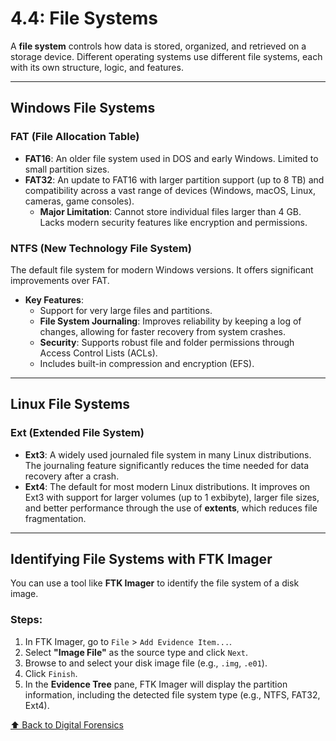 # 4.4: File Systems

A **file system** controls how data is stored, organized, and retrieved on a storage device. Different operating systems use different file systems, each with its own structure, logic, and features.

---

## Windows File Systems

### FAT (File Allocation Table)
-   **FAT16**: An older file system used in DOS and early Windows. Limited to small partition sizes.
-   **FAT32**: An update to FAT16 with larger partition support (up to 8 TB) and compatibility across a vast range of devices (Windows, macOS, Linux, cameras, game consoles).
    -   **Major Limitation**: Cannot store individual files larger than 4 GB. Lacks modern security features like encryption and permissions.

### NTFS (New Technology File System)
The default file system for modern Windows versions. It offers significant improvements over FAT.
-   **Key Features**:
    -   Support for very large files and partitions.
    -   **File System Journaling**: Improves reliability by keeping a log of changes, allowing for faster recovery from system crashes.
    -   **Security**: Supports robust file and folder permissions through Access Control Lists (ACLs).
    -   Includes built-in compression and encryption (EFS).

---

## Linux File Systems

### Ext (Extended File System)
-   **Ext3**: A widely used journaled file system in many Linux distributions. The journaling feature significantly reduces the time needed for data recovery after a crash.
-   **Ext4**: The default for most modern Linux distributions. It improves on Ext3 with support for larger volumes (up to 1 exbibyte), larger file sizes, and better performance through the use of **extents**, which reduces file fragmentation.

---

## Identifying File Systems with FTK Imager

You can use a tool like **FTK Imager** to identify the file system of a disk image.

### Steps:
1.  In FTK Imager, go to `File` > `Add Evidence Item...`.
2.  Select **"Image File"** as the source type and click `Next`.
3.  Browse to and select your disk image file (e.g., `.img`, `.e01`).
4.  Click `Finish`.
5.  In the **Evidence Tree** pane, FTK Imager will display the partition information, including the detected file system type (e.g., NTFS, FAT32, Ext4).

[⬆️ Back to Digital Forensics](./README.md)
